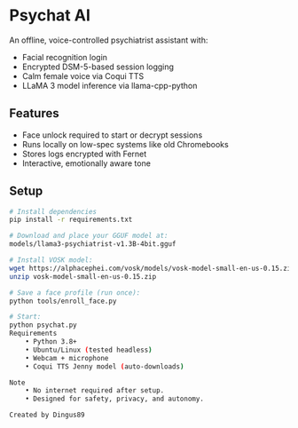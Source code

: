 # Psychat AI

An offline, voice-controlled psychiatrist assistant with:
- Facial recognition login
- Encrypted DSM-5-based session logging
- Calm female voice via Coqui TTS
- LLaMA 3 model inference via llama-cpp-python

## Features
- Face unlock required to start or decrypt sessions
- Runs locally on low-spec systems like old Chromebooks
- Stores logs encrypted with Fernet
- Interactive, emotionally aware tone

## Setup

```bash
# Install dependencies
pip install -r requirements.txt

# Download and place your GGUF model at:
models/llama3-psychiatrist-v1.3B-4bit.gguf

# Install VOSK model:
wget https://alphacephei.com/vosk/models/vosk-model-small-en-us-0.15.zip
unzip vosk-model-small-en-us-0.15.zip

# Save a face profile (run once):
python tools/enroll_face.py

# Start:
python psychat.py
Requirements
    • Python 3.8+
    • Ubuntu/Linux (tested headless)
    • Webcam + microphone
    • Coqui TTS Jenny model (auto-downloads)

Note
    • No internet required after setup.
    • Designed for safety, privacy, and autonomy.

Created by Dingus89